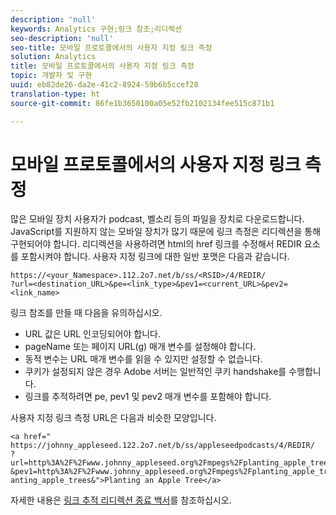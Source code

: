```yaml
---
description: 'null'
keywords: Analytics 구현;링크 참조;리디렉션
seo-description: 'null'
seo-title: 모바일 프로토콜에서의 사용자 지정 링크 측정
solution: Analytics
title: 모바일 프로토콜에서의 사용자 지정 링크 측정
topic: 개발자 및 구현
uuid: eb82de26-da2e-41c2-8924-59b6b5ccef28
translation-type: ht
source-git-commit: 86fe1b3650100a05e52fb2102134fee515c871b1

---
```



# 모바일 프로토콜에서의 사용자 지정 링크 측정

많은 모바일 장치 사용자가 podcast, 벨소리 등의 파일을 장치로 다운로드합니다. JavaScript를 지원하지 않는 모바일 장치가 많기 때문에 링크 측정은 리디렉션을 통해 구현되어야 합니다. 리디렉션을 사용하려면 html의 href 링크를 수정해서 REDIR 요소를 포함시켜야 합니다. 사용자 지정 링크에 대한 일반 포맷은 다음과 같습니다.

```
https://<your_Namespace>.112.2o7.net/b/ss/<RSID>/4/REDIR/
?url=<destination_URL>&pe=<link_type>&pev1=<current_URL>&pev2=<link_name>
```

링크 참조를 만들 때 다음을 유의하십시오.

* URL 값은 URL 인코딩되어야 합니다.
* pageName 또는 페이지 URL(g) 매개 변수를 설정해야 합니다.
* 동적 변수는 URL 매개 변수를 읽을 수 있지만 설정할 수 없습니다.
* 쿠키가 설정되지 않은 경우 Adobe 서버는 일반적인 쿠키 handshake를 수행합니다.
* 링크를 추적하려면 pe, pev1 및 pev2 매개 변수를 포함해야 합니다.

사용자 지정 링크 측정 URL은 다음과 비슷한 모양입니다.

```
<a href=" https://johnny_appleseed.122.2o7.net/b/ss/appleseedpodcasts/4/REDIR/
?url=http%3A%2F%2Fwww.johnny_appleseed.org%2Fmpegs%2Fplanting_apple_trees.mpeg&pe=lnk_d
&pev1=http%3A%2F%2Fwww.johnny_appleseed.org%2Fmpegs%2Fplanting_apple_trees.mpeg&pev2=pl anting_apple_trees&">Planting an Apple Tree</a>
```

자세한 내용은 [링크 추적 리디렉션 종료 백서](https://marketing.adobe.com/resources/help/ko_KR/whitepapers/redirects/)를 참조하십시오.
